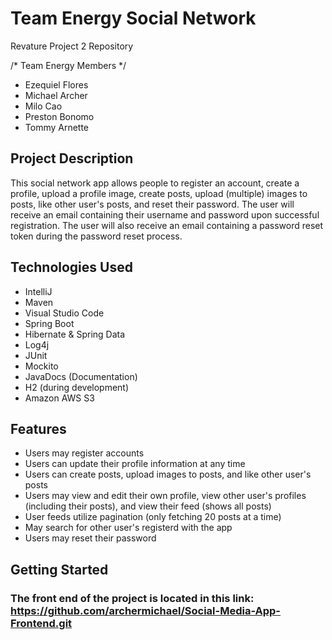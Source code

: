 # Team Energy Social Network
Revature Project 2 Repository

/* Team Energy Members */
*  Ezequiel Flores
*  Michael Archer
*  Milo Cao
*  Preston Bonomo
*  Tommy Arnette

## Project Description
This social network app allows people to register an account, create a profile, upload a profile image, create posts, upload (multiple) images to posts, like other user's posts, and reset their password. The user will receive an email containing their username and password upon successful registration. The user will also receive an email containing a password reset token during the password reset process.

## Technologies Used
* IntelliJ
* Maven
* Visual Studio Code
* Spring Boot
* Hibernate & Spring Data
* Log4j
* JUnit
* Mockito
* JavaDocs (Documentation)
* H2 (during development)
* Amazon AWS S3

## Features
* Users may register accounts
* Users can update their profile information at any time
* Users can create posts, upload images to posts, and like other user's posts
* Users may view and edit their own profile, view other user's profiles (including their posts), and view their feed (shows all posts)
* User feeds utilize pagination (only fetching 20 posts at a time)
* May search for other user's registerd with the app
* Users may reset their password

## Getting Started

### The front end of the project is located in this link: https://github.com/archermichael/Social-Media-App-Frontend.git
